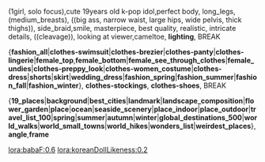 (1girl, solo focus),cute 19years old k-pop idol,perfect body, long_legs, (medium_breasts), ((big ass, narrow waist, large hips, wide pelvis, thick thighs)), side_braid,smile, masterpiece, best quality, realistic, intricate details, ((cleavage)), looking at viewer,cameltoe, __lighting__,
BREAK 

{__fashion_all__|__clothes-swimsuit__|__clothes-brezier__|__clothes-panty__|__clothes-lingerie__|__female_top__,__female_bottom__|__female_see_through_clothes__|__female_undies__|__clothes-preppy_look__|__clothes-women_costume__|__clothes-dress__|__shorts__|__skirt__|__wedding_dress__|__fashion_spring__|__fashion_summer__|__fashion_fall__|__fashion_winter__}, __clothes-stockings__, __clothes-shoes__,
BREAK

{__19_places__|__background__|__best_cities__|__landmark__|__landscape_composition__|__flower_garden__|__place__|__ocean__|__seaside_scenery__|__place_indoor__|__place_outdoor__|__travel_list_100__|__spring__|__summer__|__autumn__|__winter__|__global_destinations_500__|__world_walks__|__world_small_towns__|__world_hikes__|__wonders_list__|__weirdest_places__},__angle__,__frame__

<lora:babaF:0.6>  <lora:koreanDollLikeness:0.2>
